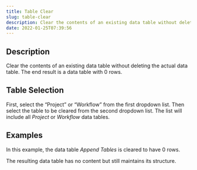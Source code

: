 ```yaml
---
title: Table Clear
slug: table-clear
description: Clear the contents of an existing data table without deleting the actual data table
date: 2022-01-25T07:39:56
---
```


## Description


Clear the contents of an existing data table without deleting the actual data table. The end result is a data table with 0 rows.



## Table Selection


First, select the “Project” or “Workflow” from the first dropdown list. Then select the table to be cleared from the second dropdown list. The list will include all *Project* or *Workflow* data tables.







## Examples


In this example, the data table *Append Tables* is cleared to have 0 rows.


The resulting data table has no content but still maintains its structure.

